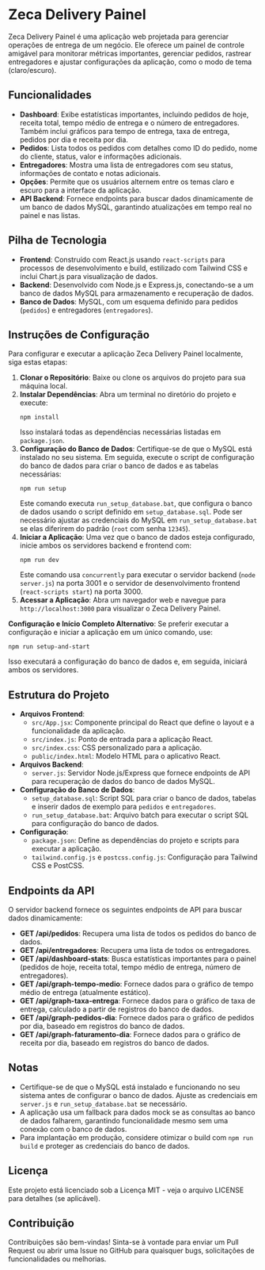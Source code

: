 # Zeca Delivery Painel

Zeca Delivery Painel é uma aplicação web projetada para gerenciar operações de entrega de um negócio. Ele oferece um painel de controle amigável para monitorar métricas importantes, gerenciar pedidos, rastrear entregadores e ajustar configurações da aplicação, como o modo de tema (claro/escuro).

## Funcionalidades

- **Dashboard**: Exibe estatísticas importantes, incluindo pedidos de hoje, receita total, tempo médio de entrega e o número de entregadores. Também inclui gráficos para tempo de entrega, taxa de entrega, pedidos por dia e receita por dia.
- **Pedidos**: Lista todos os pedidos com detalhes como ID do pedido, nome do cliente, status, valor e informações adicionais.
- **Entregadores**: Mostra uma lista de entregadores com seu status, informações de contato e notas adicionais.
- **Opções**: Permite que os usuários alternem entre os temas claro e escuro para a interface da aplicação.
- **API Backend**: Fornece endpoints para buscar dados dinamicamente de um banco de dados MySQL, garantindo atualizações em tempo real no painel e nas listas.

## Pilha de Tecnologia

- **Frontend**: Construído com React.js usando `react-scripts` para processos de desenvolvimento e build, estilizado com Tailwind CSS e inclui Chart.js para visualização de dados.
- **Backend**: Desenvolvido com Node.js e Express.js, conectando-se a um banco de dados MySQL para armazenamento e recuperação de dados.
- **Banco de Dados**: MySQL, com um esquema definido para pedidos (`pedidos`) e entregadores (`entregadores`).

## Instruções de Configuração

Para configurar e executar a aplicação Zeca Delivery Painel localmente, siga estas etapas:

1. **Clonar o Repositório**: Baixe ou clone os arquivos do projeto para sua máquina local.
2. **Instalar Dependências**: Abra um terminal no diretório do projeto e execute:
   ```
   npm install
   ```
   Isso instalará todas as dependências necessárias listadas em `package.json`.
3. **Configuração do Banco de Dados**: Certifique-se de que o MySQL está instalado no seu sistema. Em seguida, execute o script de configuração do banco de dados para criar o banco de dados e as tabelas necessárias:
   ```
   npm run setup
   ```
   Este comando executa `run_setup_database.bat`, que configura o banco de dados usando o script definido em `setup_database.sql`. Pode ser necessário ajustar as credenciais do MySQL em `run_setup_database.bat` se elas diferirem do padrão (`root` com senha `12345`).
4. **Iniciar a Aplicação**: Uma vez que o banco de dados esteja configurado, inicie ambos os servidores backend e frontend com:
   ```
   npm run dev
   ```
   Este comando usa `concurrently` para executar o servidor backend (`node server.js`) na porta 3001 e o servidor de desenvolvimento frontend (`react-scripts start`) na porta 3000.
5. **Acessar a Aplicação**: Abra um navegador web e navegue para `http://localhost:3000` para visualizar o Zeca Delivery Painel.

**Configuração e Início Completo Alternativo**:
Se preferir executar a configuração e iniciar a aplicação em um único comando, use:
```
npm run setup-and-start
```
Isso executará a configuração do banco de dados e, em seguida, iniciará ambos os servidores.

## Estrutura do Projeto

- **Arquivos Frontend**:
  - `src/App.jsx`: Componente principal do React que define o layout e a funcionalidade da aplicação.
  - `src/index.js`: Ponto de entrada para a aplicação React.
  - `src/index.css`: CSS personalizado para a aplicação.
  - `public/index.html`: Modelo HTML para o aplicativo React.
- **Arquivos Backend**:
  - `server.js`: Servidor Node.js/Express que fornece endpoints de API para recuperação de dados do banco de dados MySQL.
- **Configuração do Banco de Dados**:
  - `setup_database.sql`: Script SQL para criar o banco de dados, tabelas e inserir dados de exemplo para `pedidos` e `entregadores`.
  - `run_setup_database.bat`: Arquivo batch para executar o script SQL para configuração do banco de dados.
- **Configuração**:
  - `package.json`: Define as dependências do projeto e scripts para executar a aplicação.
  - `tailwind.config.js` e `postcss.config.js`: Configuração para Tailwind CSS e PostCSS.

## Endpoints da API

O servidor backend fornece os seguintes endpoints de API para buscar dados dinamicamente:

- **GET /api/pedidos**: Recupera uma lista de todos os pedidos do banco de dados.
- **GET /api/entregadores**: Recupera uma lista de todos os entregadores.
- **GET /api/dashboard-stats**: Busca estatísticas importantes para o painel (pedidos de hoje, receita total, tempo médio de entrega, número de entregadores).
- **GET /api/graph-tempo-medio**: Fornece dados para o gráfico de tempo médio de entrega (atualmente estático).
- **GET /api/graph-taxa-entrega**: Fornece dados para o gráfico de taxa de entrega, calculado a partir de registros do banco de dados.
- **GET /api/graph-pedidos-dia**: Fornece dados para o gráfico de pedidos por dia, baseado em registros do banco de dados.
- **GET /api/graph-faturamento-dia**: Fornece dados para o gráfico de receita por dia, baseado em registros do banco de dados.

## Notas

- Certifique-se de que o MySQL está instalado e funcionando no seu sistema antes de configurar o banco de dados. Ajuste as credenciais em `server.js` e `run_setup_database.bat` se necessário.
- A aplicação usa um fallback para dados mock se as consultas ao banco de dados falharem, garantindo funcionalidade mesmo sem uma conexão com o banco de dados.
- Para implantação em produção, considere otimizar o build com `npm run build` e proteger as credenciais do banco de dados.

## Licença

Este projeto está licenciado sob a Licença MIT - veja o arquivo LICENSE para detalhes (se aplicável).

## Contribuição

Contribuições são bem-vindas! Sinta-se à vontade para enviar um Pull Request ou abrir uma Issue no GitHub para quaisquer bugs, solicitações de funcionalidades ou melhorias.
